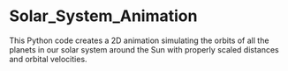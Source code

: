 # Solar_System_Animation

This Python code creates a 2D animation simulating the orbits of all the planets in our solar system around the Sun with properly scaled distances and orbital velocities.
